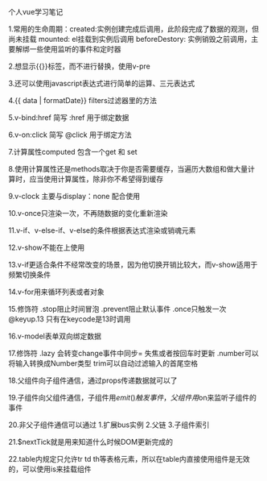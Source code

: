 个人vue学习笔记

1.常用的生命周期：created:实例创建完成后调用，此阶段完成了数据的观测，但尚未挂载
mounted: el挂载到实例后调用  beforeDestory: 实例销毁之前调用，主要解绑一些使用监听的事件和定时器

2.想显示{{}}标签，而不进行替换，使用v-pre

3.还可以使用javascript表达式进行简单的运算、三元表达式

4.{{ data | formatDate}}  filters过滤器里的方法

5.v-bind:href 简写 :href 用于绑定数据

6.v-on:click 简写 @click 用于绑定方法 

7.计算属性computed 包含一个get 和 set

8.使用计算属性还是methods取决于你是否需要缓存，当遍历大数组和做大量计算时，应当使用计算属性，除非你不希望得到缓存

9.v-clock 主要与display：none 配合使用

10.v-once只渲染一次，不再随数据的变化重新渲染

11.v-if、v-else-if、v-else的条件根据表达式渲染或销魂元素

12.v-show不能在<tempalte>上使用

13.v-if更适合条件不经常改变的场景，因为他切换开销比较大，而v-show适用于频繁切换条件

14.v-for用来循环列表或者对象

15.修饰符 .stop阻止时间冒泡 .prevent阻止默认事件 .once只触发一次  @keyup.13 只有在keycode是13时调用

16.v-model表单双向绑定数据

17.修饰符 .lazy 会转变change事件中同步= 失焦或者按回车时更新 .number可以将输入转换成Number类型 trim可以自动过滤输入的首尾空格

18.父组件向子组件通信，通过props传递数据就可以了

19.子组件向父组件通信，子组件用$emit()触发事件，父组件用$on来监听子组件的事件

20.非父子组件通信可以通过 1.扩展bus实例 2.父链 3.子组件索引

21.$nextTick就是用来知道什么时候DOM更新完成的

22.table内规定只允许tr td th等表格元素，所以在table内直接使用组件是无效的，可以使用is来挂载组件

